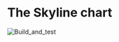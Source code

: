 # The Skyline chart

![Build_and_test](https://github.com/frvidal/workspace-skyline/workflows/Build_and_test/badge.svg)

